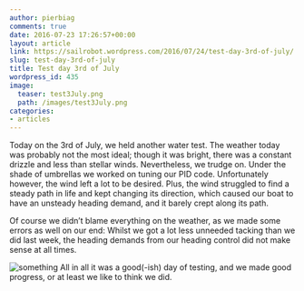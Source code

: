 ```yaml
---
author: pierbiag
comments: true
date: 2016-07-23 17:26:57+00:00
layout: article
link: https://sailrobot.wordpress.com/2016/07/24/test-day-3rd-of-july/
slug: test-day-3rd-of-july
title: Test day 3rd of July
wordpress_id: 435
image:
  teaser: test3July.png
  path: /images/test3July.png
categories:
- articles
---
```


Today on the 3rd of July, we held another water test. The weather today was probably not the most ideal; though it was bright, there was a constant drizzle and less than stellar winds. Nevertheless, we trudge on. Under the shade of umbrellas we worked on tuning our PID code. Unfortunately however, the wind left a lot to be desired. Plus, the wind struggled to find a steady path in life and kept changing its direction, which caused our boat to have an unsteady heading demand, and it barely crept along its path.

Of course we didn’t blame everything on the weather, as we made some errors as well on our end: Whilst we got a lot less unneeded tacking than we did last week, the heading demands from our heading control did not make sense at all times.

![something](https://sailrobot.files.wordpress.com/2016/07/something.jpg)
All in all it was a good(-ish) day of testing, and we made good progress, or at least we like to think we did.
